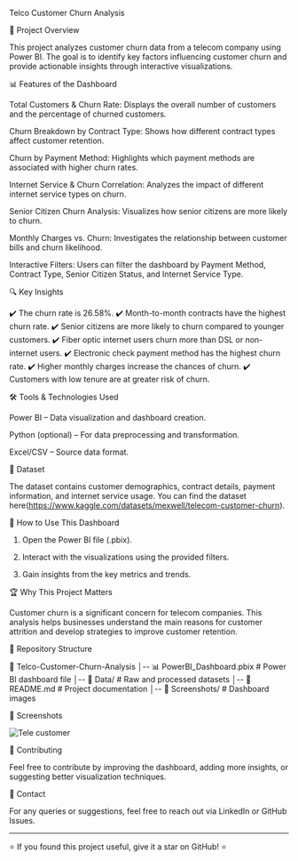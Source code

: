 Telco Customer Churn Analysis

📌 Project Overview

This project analyzes customer churn data from a telecom company using Power BI. The goal is to identify key factors influencing customer churn and provide actionable insights through interactive visualizations.

📊 Features of the Dashboard

Total Customers & Churn Rate:  Displays the overall number of customers and the percentage of churned customers.

Churn Breakdown by Contract Type: Shows how different contract types affect customer retention.

Churn by Payment Method: Highlights which payment methods are associated with higher churn rates.

Internet Service & Churn Correlation: Analyzes the impact of different internet service types on churn.

Senior Citizen Churn Analysis: Visualizes how senior citizens are more likely to churn.

Monthly Charges vs. Churn: Investigates the relationship between customer bills and churn likelihood.

Interactive Filters: Users can filter the dashboard by Payment Method, Contract Type, Senior Citizen Status, and Internet Service Type.


🔍 Key Insights

✔️ The churn rate is 26.58%. ✔️ Month-to-month contracts have the highest churn rate. ✔️ Senior citizens are more likely to churn compared to younger customers. ✔️ Fiber optic internet users churn more than DSL or non-internet users. ✔️ Electronic check payment method has the highest churn rate. ✔️ Higher monthly charges increase the chances of churn. ✔️ Customers with low tenure are at greater risk of churn.

🛠️ Tools & Technologies Used

Power BI – Data visualization and dashboard creation.

Python (optional) – For data preprocessing and transformation.

Excel/CSV – Source data format.


📂 Dataset

The dataset contains customer demographics, contract details, payment information, and internet service usage. You can find the dataset here(https://www.kaggle.com/datasets/mexwell/telecom-customer-churn).

🚀 How to Use This Dashboard

1. Open the Power BI file (.pbix).


2. Interact with the visualizations using the provided filters.


3. Gain insights from the key metrics and trends.



🏆 Why This Project Matters

Customer churn is a significant concern for telecom companies. This analysis helps businesses understand the main reasons for customer attrition and develop strategies to improve customer retention.

📌 Repository Structure

📂 Telco-Customer-Churn-Analysis
│-- 📊 PowerBI_Dashboard.pbix  # Power BI dashboard file
│-- 📁 Data/                   # Raw and processed datasets
│-- 📜 README.md               # Project documentation
│-- 📁 Screenshots/            # Dashboard images

📸 Screenshots

![Tele customer ](https://github.com/user-attachments/assets/2680b201-1831-4ba0-b2e6-deb267cfbb21)

🤝 Contributing

Feel free to contribute by improving the dashboard, adding more insights, or suggesting better visualization techniques.

📧 Contact

For any queries or suggestions, feel free to reach out via LinkedIn or GitHub Issues.


---

⭐ If you found this project useful, give it a star on GitHub! ⭐
